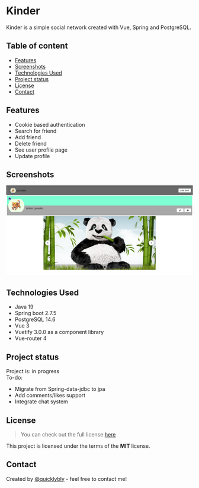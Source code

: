 # Kinder

Kinder is a simple social network created with Vue, Spring and PostgreSQL.

## Table of content

* [Features](#features)
* [Screenshots](#screenshots)
* [Technologies Used](#technologies-used)
* [Project status](#project-status)
* [License](#license)
* [Contact](#contact)

## Features

* Cookie based authentication
* Search for friend
* Add friend
* Delete friend
* See user profile page
* Update profile

## Screenshots
![User profile](./screenshots/user-profile.png)
## Technologies Used

* Java 19
* Spring boot 2.7.5
* PostgreSQL 14.6
* Vue 3
* Vuetify 3.0.0 as a component library
* Vue-router 4

## Project status

Project is: in progress <br>
To-do:

* Migrate from Spring-data-jdbc to jpa
* Add comments/likes support
* Integrate chat system

## License

> You can check out the full license [here](https://github.com/quicklybly/kinder/blob/master/LICENSE)

This project is licensed under the terms of the **MIT** license.

## Contact

Created by [@quicklybly](https://t.me/quicklybly) - feel free to contact me!

